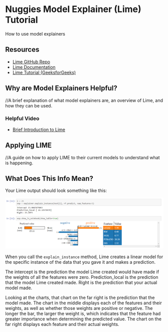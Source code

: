 # Nuggies Model Explainer (Lime) Tutorial
How to use model explainers

## Resources
* [Lime GitHub Repo](https://github.com/marcotcr/lime)
* [Lime Documentation](https://lime-ml.readthedocs.io/en/latest/)
* [Lime Tutorial (GeeksforGeeks)](https://www.geeksforgeeks.org/introduction-to-explainable-aixai-using-lime/)

## Why are Model Explainers Helpful?

//A brief explanation of what model explainers are, an overview of Lime, and how they can be used.

### Helpful Video
* [Brief Introduction to Lime](https://youtu.be/hUnRCxnydCc)

## Applying LIME

//A guide on how to apply LIME to their current models to understand what is happening.

## What Does This Info Mean?

Your Lime output should look something like this:

![Lime regression output example](images/LimeRegressionOutputEx.png)

When you call the `explain_instance` method, Lime creates a linear model for the specific instance of the data that you gave it and makes a prediction.

The intercept is the prediction the model Lime created would have made if the weights of all the features were zero. Prediction_local is the prediction that the model Lime created made. Right is the prediction that your actual model made.

Looking at the charts, that chart on the far right is the prediction that the model made. The chart in the middle displays each of the features and their weights, as well as whether those weights are positive or negative. The longer the bar, the larger the weight is, which indicates that the feature had greater importance when determining the predicted value. The chart on the far right displays each feature and their actual weights.
